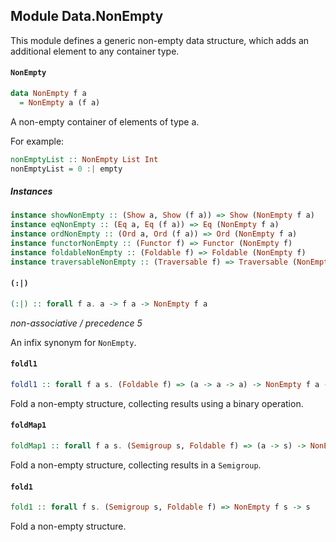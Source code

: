 ## Module Data.NonEmpty

This module defines a generic non-empty data structure, which adds an additional
element to any container type.

#### `NonEmpty`

``` purescript
data NonEmpty f a
  = NonEmpty a (f a)
```

A non-empty container of elements of type a.

For example:

```purescript
nonEmptyList :: NonEmpty List Int
nonEmptyList = 0 :| empty
```

##### Instances
``` purescript
instance showNonEmpty :: (Show a, Show (f a)) => Show (NonEmpty f a)
instance eqNonEmpty :: (Eq a, Eq (f a)) => Eq (NonEmpty f a)
instance ordNonEmpty :: (Ord a, Ord (f a)) => Ord (NonEmpty f a)
instance functorNonEmpty :: (Functor f) => Functor (NonEmpty f)
instance foldableNonEmpty :: (Foldable f) => Foldable (NonEmpty f)
instance traversableNonEmpty :: (Traversable f) => Traversable (NonEmpty f)
```

#### `(:|)`

``` purescript
(:|) :: forall f a. a -> f a -> NonEmpty f a
```

_non-associative / precedence 5_

An infix synonym for `NonEmpty`.

#### `foldl1`

``` purescript
foldl1 :: forall f a s. (Foldable f) => (a -> a -> a) -> NonEmpty f a -> a
```

Fold a non-empty structure, collecting results using a binary operation.

#### `foldMap1`

``` purescript
foldMap1 :: forall f a s. (Semigroup s, Foldable f) => (a -> s) -> NonEmpty f a -> s
```

Fold a non-empty structure, collecting results in a `Semigroup`. 

#### `fold1`

``` purescript
fold1 :: forall f s. (Semigroup s, Foldable f) => NonEmpty f s -> s
```

Fold a non-empty structure.


